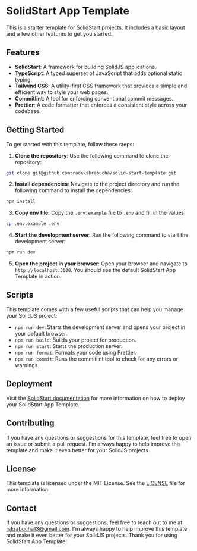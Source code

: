 # SolidStart App Template

This is a starter template for SolidStart projects. It includes a basic layout and a few other features to get you started.

## Features

- **SolidStart**: A framework for building SolidJS applications.
- **TypeScript**: A typed superset of JavaScript that adds optional static typing.
- **Tailwind CSS**: A utility-first CSS framework that provides a simple and efficient way to style your web pages.
- **Commitlint**: A tool for enforcing conventional commit messages.
- **Prettier**: A code formatter that enforces a consistent style across your codebase.

## Getting Started

To get started with this template, follow these steps:

1. **Clone the repository**: Use the following command to clone the repository:

```bash
git clone git@github.com:radekskrabucha/solid-start-template.git
```

2. **Install dependencies**: Navigate to the project directory and run the following command to install the dependencies:

```bash
npm install
```

3. **Copy env file**: Copy the `.env.example` file to `.env` and fill in the values.

```bash
cp .env.example .env
```

4. **Start the development server**: Run the following command to start the development server:

```bash
npm run dev
```

5. **Open the project in your browser**: Open your browser and navigate to `http://localhost:3000`. You should see the default SolidStart App Template in action.

## Scripts

This template comes with a few useful scripts that can help you manage your SolidJS project:

- `npm run dev`: Starts the development server and opens your project in your default browser.
- `npm run build`: Builds your project for production.
- `npm run start`: Starts the production server.
- `npm run format`: Formats your code using Prettier.
- `npm run commit`: Runs the commitlint tool to check for any errors or warnings.

## Deployment

Visit the [SolidStart documentation](https://docs.solidjs.com/guides/deploying-your-app#deploying-your-app) for more information on how to deploy your SolidStart App Template.

## Contributing

If you have any questions or suggestions for this template, feel free to open an issue or submit a pull request. I'm always happy to help improve this template and make it even better for your SolidJS projects.

## License

This template is licensed under the MIT License. See the [LICENSE](LICENSE) file for more information.

## Contact

If you have any questions or suggestions, feel free to reach out to me at [rskrabucha13@gmail.com](mailto:rskrabucha13@gmail.com). I'm always happy to help improve this template and make it even better for your SolidJS projects. Thank you for using SolidStart App Template!
